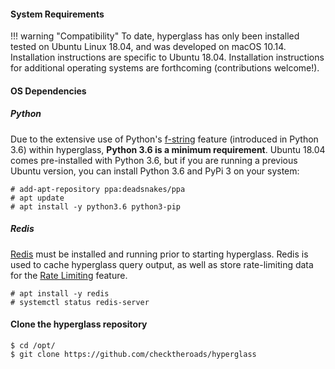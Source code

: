 #### System Requirements

!!! warning "Compatibility"
    To date, hyperglass has only been installed tested on Ubuntu Linux 18.04, and was developed on macOS 10.14. Installation instructions are specific to Ubuntu 18.04. Installation instructions for additional operating systems are forthcoming (contributions welcome!).

#### OS Dependencies

##### Python
Due to the extensive use of Python's [f-string](https://docs.python.org/3/reference/lexical_analysis.html#f-strings) feature (introduced in Python 3.6) within hyperglass, **Python 3.6 is a minimum requirement**. Ubuntu 18.04 comes pre-installed with Python 3.6, but if you are running a previous Ubuntu version, you can install Python 3.6 and PyPi 3 on your system:

```console
# add-apt-repository ppa:deadsnakes/ppa
# apt update
# apt install -y python3.6 python3-pip
```

##### Redis
[Redis](https://redis.io/) must be installed and running prior to starting hyperglass. Redis is used to cache hyperglass query output, as well as store rate-limiting data for the [Rate Limiting](/installation/features/#rate-limiting) feature.

```console
# apt install -y redis
# systemctl status redis-server
```

#### Clone the hyperglass repository

```console
$ cd /opt/
$ git clone https://github.com/checktheroads/hyperglass
```

